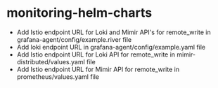 # monitoring-helm-charts

* Add Istio endpoint URL for Loki and Mimir API's for remote_write in grafana-agent/config/example.river file
* Add loki endpoint URL in grafana-agent/config/example.yaml file
* Add Istio endpoint URL for Loki API for remote_write in mimir-distributed/values.yaml file
* Add Istio endpoint URL for Mimir API for remote_write in prometheus/values.yaml file
